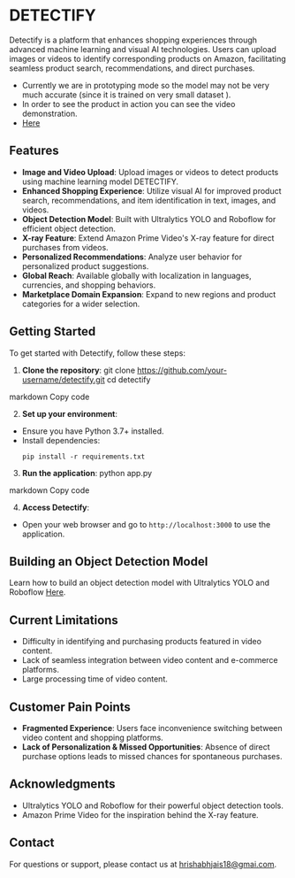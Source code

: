
<h1> DETECTIFY </h1>
Detectify is a platform that enhances shopping experiences through advanced machine learning and visual AI technologies. Users can upload images or videos to identify corresponding products on Amazon, facilitating seamless product search, recommendations, and direct purchases.

- Currently we are in prototyping mode so the model may not be very much accurate (since it is trained on very small dataset ).
- In order to see the product in action you can see the video demonstration.
- <a href='https://drive.google.com/file/d/14m0qEbtdzwA3NMjwRjkxldL0q2IeAZ_y/view?usp=sharing' target="_blank"> Here </a>


## Features

- **Image and Video Upload**: Upload images or videos to detect products using machine learning model DETECTIFY.
- **Enhanced Shopping Experience**: Utilize visual AI for improved product search, recommendations, and item identification in text, images, and videos.
- **Object Detection Model**: Built with Ultralytics YOLO and Roboflow for efficient object detection.
- **X-ray Feature**: Extend Amazon Prime Video's X-ray feature for direct purchases from videos.
- **Personalized Recommendations**: Analyze user behavior for personalized product suggestions.
- **Global Reach**: Available globally with localization in languages, currencies, and shopping behaviors.
- **Marketplace Domain Expansion**: Expand to new regions and product categories for a wider selection.

## Getting Started

To get started with Detectify, follow these steps:

1. **Clone the repository**:
git clone https://github.com/your-username/detectify.git
cd detectify

markdown
Copy code

2. **Set up your environment**:
- Ensure you have Python 3.7+ installed.
- Install dependencies:
  ```
  pip install -r requirements.txt
  ```

3. **Run the application**:
python app.py

markdown
Copy code

4. **Access Detectify**:
- Open your web browser and go to `http://localhost:3000` to use the application.

## Building an Object Detection Model

Learn how to build an object detection model with Ultralytics YOLO and Roboflow <a href='https://docs.ultralytics.com/models/yolov8/'>Here</a>.

## Current Limitations

- Difficulty in identifying and purchasing products featured in video content.
- Lack of seamless integration between video content and e-commerce platforms.
- Large processing time of video content.

## Customer Pain Points

- **Fragmented Experience**: Users face inconvenience switching between video content and shopping platforms.
- **Lack of Personalization & Missed Opportunities**: Absence of direct purchase options leads to missed chances for spontaneous purchases.

## Acknowledgments

- Ultralytics YOLO and Roboflow for their powerful object detection tools.
- Amazon Prime Video for the inspiration behind the X-ray feature.

## Contact

For questions or support, please contact us at hrishabhjais18@gmai.com.
